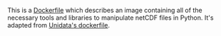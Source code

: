 This is a [Dockerfile](http://docs.docker.com/engine/reference/builder/) which describes an image containing all of the necessary tools and libraries to manipulate netCDF files in Python. It's adapted from [Unidata's dockerfile](https://github.com/Unidata/Unidata-Dockerfiles/tree/master/python).